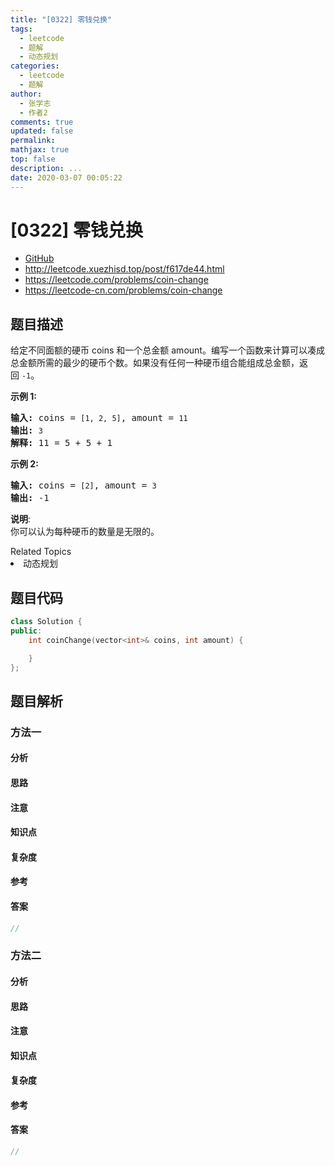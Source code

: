 ```yaml
---
title: "[0322] 零钱兑换"
tags:
  - leetcode
  - 题解
  - 动态规划
categories:
  - leetcode
  - 题解
author:
  - 张学志
  - 作者2
comments: true
updated: false
permalink:
mathjax: true
top: false
description: ...
date: 2020-03-07 00:05:22
---
```



# [0322] 零钱兑换
* [GitHub](https://github.com/algoboy101/LeetCodeCrowdsource/tree/master/_posts/QA/%5B0322%5D%20%E9%9B%B6%E9%92%B1%E5%85%91%E6%8D%A2.md)
* http://leetcode.xuezhisd.top/post/f617de44.html
* https://leetcode.com/problems/coin-change
* https://leetcode-cn.com/problems/coin-change


## 题目描述

<p>给定不同面额的硬币 coins 和一个总金额 amount。编写一个函数来计算可以凑成总金额所需的最少的硬币个数。如果没有任何一种硬币组合能组成总金额，返回&nbsp;<code>-1</code>。</p>

<p><strong>示例&nbsp;1:</strong></p>

<pre><strong>输入: </strong>coins = <code>[1, 2, 5]</code>, amount = <code>11</code>
<strong>输出: </strong><code>3</code> 
<strong>解释:</strong> 11 = 5 + 5 + 1</pre>

<p><strong>示例 2:</strong></p>

<pre><strong>输入: </strong>coins = <code>[2]</code>, amount = <code>3</code>
<strong>输出: </strong>-1</pre>

<p><strong>说明</strong>:<br>
你可以认为每种硬币的数量是无限的。</p>
<div><div>Related Topics</div><div><li>动态规划</li></div></div>


## 题目代码

```cpp
class Solution {
public:
    int coinChange(vector<int>& coins, int amount) {

    }
};
```


## 题目解析


### 方法一

#### 分析

#### 思路

#### 注意

#### 知识点

#### 复杂度

#### 参考

#### 答案

```cpp
//
```


### 方法二

#### 分析

#### 思路

#### 注意

#### 知识点

#### 复杂度

#### 参考

#### 答案

```cpp
//
```


